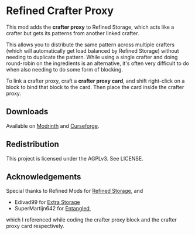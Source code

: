 # Refined Crafter Proxy

This mod adds the **crafter proxy** to Refined Storage,
which acts like a crafter but gets its patterns from another linked crafter.

This allows you to distribute the same pattern across multiple crafters
(which will automatically get load balanced by Refined Storage)
without needing to duplicate the pattern.
While using a single crafter and doing round-robin on the ingredients is an alternative,
it's often very difficult to do when also needing to do some form of blocking.

To link a crafter proxy, craft a **crafter proxy card**,
and shift right-click on a block to bind that block to the card.
Then place the card inside the crafter proxy.

## Downloads

Available on [Modrinth](https://modrinth.com/mod/refinedcrafterproxy)
and [Curseforge](https://www.curseforge.com/minecraft/mc-mods/refined-crafter-proxy).

## Redistribution

This project is licensed under the AGPLv3. See LICENSE.

## Acknowledgements

Special thanks to Refined Mods for [Refined Storage](https://refinedmods.com/refined-storage/), and

- Edivad99 for [Extra Storage](https://github.com/Edivad99/ExtraStorage/)
- SuperMartijn642 for [Entangled](https://github.com/SuperMartijn642/Entangled),

which I referenced while coding the crafter proxy block and the crafter proxy card respectively. 
